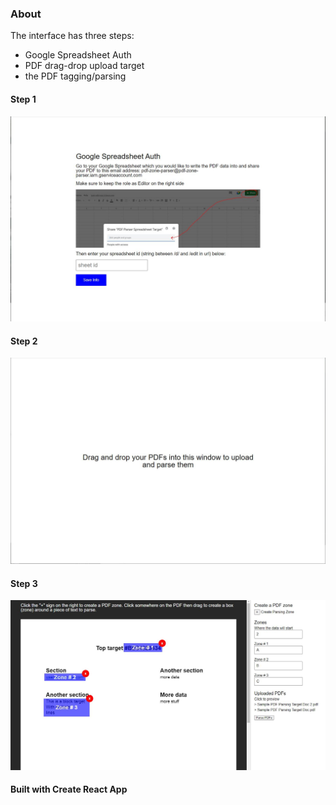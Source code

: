 ### About
The interface has three steps:

* Google Spreadsheet Auth
* PDF drag-drop upload target
* the PDF tagging/parsing

#### Step 1
<img src="./readme-one-google-auth.JPG" width="800"/>

#### Step 2
<img src="./readme-two-drag-drop.JPG" width="800"/>

#### Step 3
<img src="./readme-three-tag-parse.JPG" width="800" style="border: '1px solid black'"/>

#### Built with Create React App